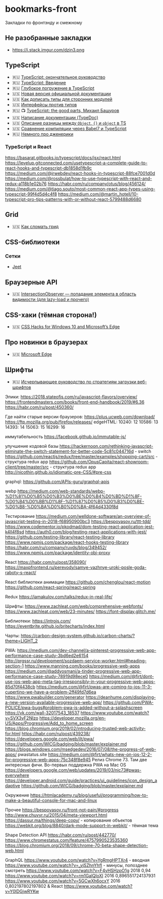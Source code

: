 # bookmarks-front
Закладки по фронтэнду и смежному

## Не разобранные закладки

* https://i.stack.imgur.com/dzin3.png

## TypeScript

* :ru: [TypeScript: окончательное руководство](https://nauchikus.github.io/typescript-definitive-guide/)
* :ru: [TypeScript: Введение](https://canonium.com/articles/typescript-introduction)
* :ru: [Глубокое погружение в TypeScript](https://github.com/etroynov/typescript-book)
* 🇺🇸 [Новая версия официальной документации](https://microsoft.github.io/TypeScript-New-Handbook/outline/)
* 🇺🇸 [Как дописать типы для сторонних модулей](https://medium.com/@chris_72272/migrating-to-typescript-write-a-declaration-file-for-a-third-party-npm-module-b1f75808ed2)
* 🇺🇸 [Интерфейсы против типов](https://medium.com/@martin_hotell/interface-vs-type-alias-in-typescript-2-7-2a8f1777af4c)
* :ru: :tv: [TypeScript: the good parts, Михаил Башуров](https://www.youtube.com/watch?v=n8aope5NKfM)
* 🇺🇸 [Написание документации (TypeDoc)](https://typedoc.org/guides/doccomments/)
* 🇺🇸 [Описание разницы между `Object`, `{}` и `object` в TS](https://stackoverflow.com/a/49465172)
* 🇺🇸 [Сравнение компиляции через Babel7 и TypeScript](https://kulshekhar.github.io/ts-jest/user/babel7-or-ts)
* :ru: [Немного про дженерики](https://habr.com/ru/post/455473/)

### TypeScript и React
https://basarat.gitbooks.io/typescript/docs/jsx/react.html
https://levelup.gitconnected.com/usetypescript-a-complete-guide-to-react-hooks-and-typescript-db1858d1fb9c
https://medium.com/@jrwebdev/react-hooks-in-typescript-88fce7001d0d
https://medium.com/@rossbulat/how-to-use-typescript-with-react-and-redux-a118b1e02b76
https://habr.com/ru/company/otus/blog/456124/
https://medium.com/@tiago.souto/most-common-react-app-types-using-typescript-99f4d5d4c4f8
https://medium.com/@martin_hotell/10-typescript-pro-tips-patterns-with-or-without-react-5799488d6680

## Grid

* 🇺🇸 [Как сломать грид](https://daverupert.com/2017/09/breaking-the-grid/)

## CSS-библиотеки

### Сетки

* [Jeet](http://jeet.gs/)

## Браузерные API

* 🇺🇸 [IntersectionObserver — попадание элемента в область видимости (для lazy-load и прочего)](https://www.smashingmagazine.com/2018/01/deferring-lazy-loading-intersection-observer-api/)

## CSS-хаки (тёмная сторона!)

* 🇺🇸 [CSS Hacks for Windows 10 and Microsoft’s Edge](https://jeffclayton.wordpress.com/2015/04/07/css-hacks-for-windows-10-and-spartan-browser-preview/)

## Про новинки в браузерах

* 🇺🇸 [Microsoft Edge](https://docs.microsoft.com/en-us/microsoft-edge/dev-guide/whats-new)

## Шрифты

* 🇷🇺 [Исчерпывающее руководство по стратегиям загрузки веб-шрифтов](https://css-live.ru/articles/ischerpyvayushhee-rukovodstvo-po-strategiyam-zagruzki-veb-shriftov.html)

Эпики:
https://2018.stateofjs.com/ru/javascript-flavors/overview/
https://frontendmasters.com/books/front-end-handbook/2019/#6.36
https://habr.com/ru/post/450360/

Где найти старые версии браузеров:
https://plus.ucweb.com/download/
https://ftp.mozilla.org/pub/firefox/releases/
edgeHTML:
10240: 12
10586: 13
14393: 14
15063: 15
16299: 16

иммутабельность
https://facebook.github.io/immutable-js/

улучшение кодовой базы
https://hackernoon.com/rethinking-javascript-eliminate-the-switch-statement-for-better-code-5c81c044716d - switch
https://github.com/reactjs/redux/tree/master/examples/shopping-cart/src - структура redux app
https://github.com/OpusCapita/react-showroom-client/tree/master/src  - структура redux app
http://nicothin.github.io/idiomatic-pre-CSS/#pre-css

graphql:
https://github.com/APIs-guru/graphql-apis 

webp
https://medium.com/web-standards/webp-%D1%81%D0%B5%D0%B3%D0%BE%D0%B4%D0%BD%D1%8F-%D0%B4%D0%BB%D1%8F-%D1%87%D0%B5%D0%B3%D0%BE-%D0%B8-%D0%BA%D0%B0%D0%BA-4f64d4330f8d

Тестирование
https://medium.com/welldone-software/an-overview-of-javascript-testing-in-2018-f68950900bc3
https://bespoyasov.ru/ttt-tdd/
https://www.codementor.io/pkodmad/dom-testing-react-application-jest-k4ll4f8sd
https://auth0.com/blog/testing-react-applications-with-jest/
https://github.com/testing-library/react-testing-library
https://www.npmjs.com/package/react-hooks-testing-library
https://habr.com/ru/company/ruvds/blog/349452/
https://www.npmjs.com/package/identity-obj-proxy

React
https://habr.com/ru/post/358090/
https://maxpfrontend.ru/perevody/samye-vazhnye-uroki-posle-goda-raboty-s-react/

React библиотеки
	анимации
https://github.com/chenglou/react-motion
https://github.com/react-spring/react-spring

Redux
https://iamakulov.com/talks/redux-in-real-life/

Шрифты:
https://www.zachleat.com/web/comprehensive-webfonts/
https://www.zachleat.com/web/23-minutes/
https://font-display.glitch.me/

Библиотеки:
https://introjs.com/
https://eventbrite.github.io/britecharts/index.html

Чарты:
https://carbon-design-system.github.io/carbon-charts/?theme=LIGHT_2

PWA:
https://medium.com/dev-channel/a-pinterest-progressive-web-app-performance-case-study-3bd6ed2e6154
http://prgssr.ru/development/sozdaem-service-worker.html#heading-section-1
https://www.manning.com/books/progressive-web-apps
https://medium.com/@addyosmani/a-tinder-progressive-web-app-performance-case-study-78919d98ece0
https://medium.com/@firt/dont-use-ios-web-app-meta-tag-irresponsibly-in-your-progressive-web-apps-85d70f4438cb
https://medium.com/@firt/pwas-are-coming-to-ios-11-3-cupertino-we-have-a-problem-2ff49fd7d6ea
https://www.pwabuilder.com/generator
https://deanhume.com/displaying-a-new-version-available-progressive-web-app/
https://github.com/PWA-POLICE/pwa-bugs#problem-pwa-is-added-without-a-splashscreen
https://vk.com/wall-32017543_18537
https://www.youtube.com/watch?v=SVX3yF2NIzo
https://developer.mozilla.org/en-US/Apps/Progressive/Add_to_home_screen
https://blog.chromium.org/2019/02/introducing-trusted-web-activity-for.html
https://habr.com/ru/post/439238/
https://developers.google.com/web/ilt/pwa/
https://github.com/WICG/badging/blob/master/explainer.md
https://blogs.windows.com/msedgedev/2016/07/08/the-progress-of-web-apps/
pwastatus.site
https://medium.com/@firt/whats-new-on-ios-12-2-for-progressive-web-apps-75c348f8e945
Релиз Chrome 73. Там две интересных фичи. Во-первых поддержка PWA на Mac OS
https://developers.google.com/web/updates/2019/03/nic73#pwas-everywhere
https://developer.android.com/guide/practices/ui_guidelines/icon_design_adaptive
https://github.com/WICG/badging/blob/master/explainer.md

Окружение
https://htmlacademy.ru/blog/useful/programming/how-to-make-a-beautiful-console-for-mac-and-linux

Прочее
https://bespoyasov.ru/front-not-pain/#progress
http://www.chuvyr.ru/2015/04/meta-viewport.html 
https://dassur.ma/things/deep-copy/	- копирование объектов
https://webkit.org/blog/8840/dark-mode-support-in-webkit/ - тёмная тема

Shape Detection API
https://habr.com/ru/post/442770/
https://www.chromestatus.com/feature/4757990523535360
https://blog.chromium.org/2018/09/chrome-70-beta-shape-detection-web.html

GraphQL
https://www.youtube.com/watch?v=YgRmgHPTXr4 	- вводная	
https://www.youtube.com/watch?v=_vjSZhnYhfI		- минусы, попозднее смотреть
https://www.youtube.com/watch?v=F4vHSHzpO1g 	2018	0,94
https://www.youtube.com/watch?v=rm1GalQIoXI 		2016	0,896551724137931
https://www.youtube.com/watch?v=5GCwXh6ocxY 	2016	0,802197802197802
& React
https://www.youtube.com/watch?v=Y0lDGjwRYKw
